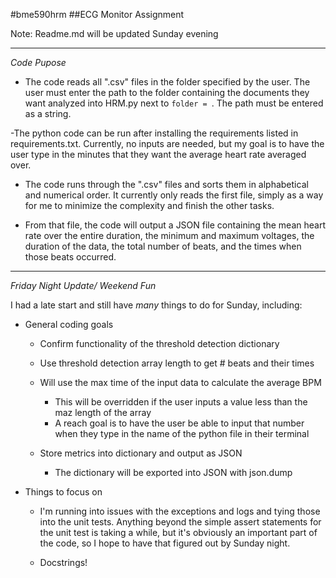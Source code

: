#bme590hrm
##ECG Monitor Assignment

Note: Readme.md will be updated Sunday evening

___

*Code Pupose*

- The code reads all ".csv" files in the folder specified by the user. The user must enter the path to the folder
containing the documents they want analyzed into HRM.py next to `folder = `. The path must be entered as a string.

-The python code can be run after installing the requirements listed in requirements.txt. Currently, no inputs are
needed, but my goal is to have the user type in the minutes that they want the average heart rate averaged over. 

- The code runs through the ".csv" files and sorts them in alphabetical and numerical order. It currently only reads
the first file, simply as a way for me to minimize the complexity and finish the other tasks. 

- From that file, the code will output a JSON file containing the mean heart rate over the entire duration, the minimum
and maximum voltages, the duration of the data, the total number of beats, and the times when those beats occurred.

____

*Friday Night Update/ Weekend Fun*

I had a late start and still have *many* things to do for Sunday, including:

- General coding goals

    - Confirm functionality of the threshold detection dictionary
    
    - Use threshold detection array length to get # beats and their times
    
    - Will use the max time of the input data to calculate the average BPM
    
        - This will be overridden if the user inputs a value less than the maz length of the array
        - A reach goal is to have the user be able to input that number when they type in the name of the python file
        in their terminal
    
    - Store metrics into dictionary and output as JSON
        
        - The dictionary will be exported into JSON with json.dump
        
   
- Things to focus on 

    - I'm running into issues with the exceptions and logs and tying those into the unit tests. Anything beyond the 
    simple assert statements for the unit test is taking a while, but it's obviously an important part of the code, so I 
    hope to have that figured out by Sunday night.
    
    - Docstrings! 
    

